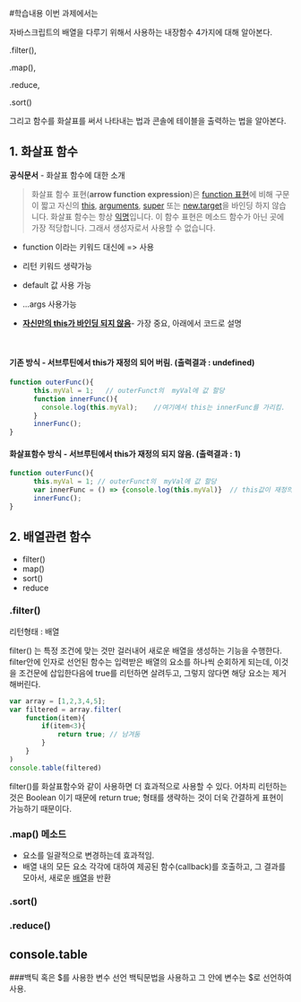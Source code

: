#학습내용
이번 과제에서는 

자바스크립트의 배열을 다루기 위해서 사용하는 내장함수 4가지에 대해 알아본다. 

.filter(),  

.map(), 

.reduce, 

.sort()



그리고 함수를 화살표를 써서 나타내는 법과 콘솔에 테이블을 출력하는 법을 알아본다. 



## 1. 화살표 함수

**공식문서** - 화살표 함수에 대한 소개

> 화살표 함수 표현(**arrow function expression**)은 [function 표현](https://developer.mozilla.org/ko/docs/Web/JavaScript/Reference/Operators/function)에 비해 구문이 짧고  자신의 [this](https://developer.mozilla.org/ko/docs/Web/JavaScript/Reference/Operators/this), [arguments](https://developer.mozilla.org/ko/docs/Web/JavaScript/Reference/Functions/arguments), [super](https://developer.mozilla.org/ko/docs/Web/JavaScript/Reference/Operators/super) 또는 [new.target](https://developer.mozilla.org/ko/docs/Web/JavaScript/Reference/Operators/new.target)을 바인딩 하지 않습니다. 화살표 함수는 항상 [익명](https://developer.mozilla.org/ko/docs/Web/JavaScript/Reference/Global_Objects/Function/name)입니다. 이  함수 표현은 메소드 함수가 아닌 곳에 가장 적당합니다. 그래서 생성자로서 사용할 수 없습니다. 



- function 이라는 키워드 대신에 => 사용

- 리턴 키워드 생략가능

- default 값 사용 가능

- ...args 사용가능

- **<u>자신만의 this가 바인딩 되지 않음</u>**- 가장 중요, 아래에서 코드로 설명

  ​

#### 기존 방식 - 서브루틴에서 this가 재정의 되어 버림. (출력결과 : undefined)

```javascript
function outerFunc(){
      this.myVal = 1; 	// outerFunct의  myVal에 값 할당
      function innerFunc(){
        console.log(this.myVal);	//여기에서 this는 innerFunc를 가리킴.
      }
      innerFunc();
}
```



#### 화살표함수 방식 - 서브루틴에서 this가 재정의 되지 않음. (출력결과 : 1)

```javascript
function outerFunc(){
      this.myVal = 1; // outerFunct의  myVal에 값 할당
      var innerFunc = () => {console.log(this.myVal)}  // this값이 재정의되어 생성되지 않음.
      innerFunc();
}
```



## 2. 배열관련 함수 

- filter()
- map()
- sort()
- reduce



### .filter()

리턴형태 : 배열

filter() 는 특정 조건에 맞는 것만 걸러내어 새로운 배열을 생성하는 기능을 수행한다. filter안에 인자로 선언된 함수는 입력받은 배열의 요소를 하나씩 순회하게 되는데, 이것을 조건문에 삽입한다음에 true를 리턴하면 살려두고, 그렇지 않다면 해당 요소는 제거해버린다. 

```js
var array = [1,2,3,4,5];
var filtered = array.filter(
    function(item){
        if(item<3){
            return true; // 남겨둠
        }
    }
)
console.table(filtered)
```

 filter()를 화살표함수와 같이 사용하면 더 효과적으로 사용할 수 있다. 어차피 리턴하는 것은 Boolean 이기 때문에 return true; 형태를 생략하는 것이 더욱 간결하게 표현이 가능하기 때문이다. 



### .map() 메소드
- 요소를 일괄적으로 변경하는데 효과적임. 
- 배열 내의 모든 요소 각각에 대하여  제공된 함수(callback)를 호출하고, 그 결과를 모아서,  새로운 <u>배열</u>을 반환

### .sort()

### .reduce()



## console.table

###백틱 혹은 $를 사용한 변수 선언
백틱문법을 사용하고 그 안에 변수는 $로 선언하여 사용.